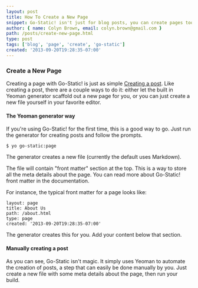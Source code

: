 ```yaml
---
layout: post
title: How To Create a New Page
snippet: Go-Static! isn't just for blog posts, you can create pages too!
author: { name: Colyn Brown, email: colyn.brown@gmail.com }
path: /posts/create-new-page.html
type: post
tags: ['blog', 'page', 'create', 'go-static']
created: '2013-09-20T19:28:35-07:00'
---
```


### Create a New Page

Creating a page with Go-Static! is just as simple [Creating a post](/posts/create-new-post.html). Like creating a post, there are a couple ways to do it: either let the built in Yeoman generator scaffold out a new page for you, or you can just create a new file yourself in your favorite editor.

#### The Yeoman generator way

If you're using Go-Static! for the first time, this is a good way to go. Just run the generator for creating posts and follow the prompts.

```
$ yo go-static:page
```

The generator creates a new file (currently the default uses Markdown).

The file will contain "front matter" section at the top. This is a way to store all the meta details about the page. You can read more about Go-Static! front matter in the documentation.

For instance, the typical front matter for a page looks like:

```
layout: page
title: About Us
path: /about.html
type: page
created: '2013-09-20T19:28:35-07:00'
```

The generator creates this for you. Add your content below that section.

#### Manually creating a post

As you can see, Go-Static isn't magic. It simply uses Yeoman to automate the creation of posts, a step that can easily be done manually by you. Just create a new file with some meta details about the page, then run your build.
